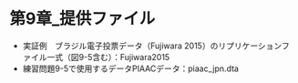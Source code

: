 # 第9章_提供ファイル
 - 実証例　ブラジル電子投票データ（Fujiwara 2015）のリプリケーションファイル一式（図9-5含む）：Fujiwara2015
 - 練習問題9-5で使用するデータPIAACデータ：piaac_jpn.dta